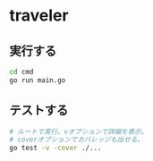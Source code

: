 # traveler

## 実行する
```bash
cd cmd
go run main.go
```

## テストする
```bash
# ルートで実行。vオプションで詳細を表示。
# coverオプションでカバレッジも出せる。
go test -v -cover ./...
```